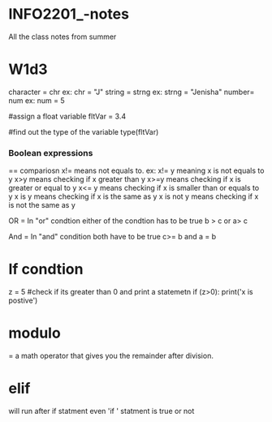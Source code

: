# INFO2201_-notes
All the class notes from summer 


# W1d3
character = chr    ex: chr = "J"
string = strng     ex: strng = "Jenisha"
number= num        ex: num = 5

#assign a float variable
fltVar = 3.4 

#find out the type of the variable
type(fltVar)

### Boolean expressions
== compariosn
x!= means not equals to. ex: x!= y meaning x is not equals to y
x>y means checking if x greater than y
x>=y means checking if x is greater or equal to y
x<= y means checking if x is smaller than or equals to y
x is y means checking if x is the same as y
x is not y means checking if x is not the same as y

OR = In "or" condtion  either of the condtion has to be true
b > c or a> c

And = In "and" condition both have to be true 
c>= b and a = b

# If condtion
z = 5
#check if its greater than 0 and print a statemetn
if (z>0):
    print('x is postive')
 # modulo
 = a math operator that gives you the remainder after division.
 
 # elif
 will run after if statment even 'if ' statment is true or not
